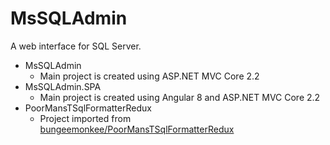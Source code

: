 ﻿# MsSQLAdmin

A web interface for SQL Server.

- MsSQLAdmin
  - Main project is created using ASP.NET MVC Core 2.2
- MsSQLAdmin.SPA
  - Main project is created using Angular 8 and ASP.NET MVC Core 2.2
- PoorMansTSqlFormatterRedux
  - Project imported from [bungeemonkee/PoorMansTSqlFormatterRedux](https://github.com/bungeemonkee/PoorMansTSqlFormatterRedux)